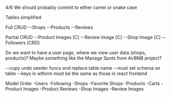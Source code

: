 4/6
We should probably commit to either camel or snake case

Tables simplified

Full CRUD
--Shops
--Products
--Reviews

Partial CRUD
--Product Images [C]
--Review Image [C]
--Shop Image [C]
--Followers [CRD]

Do we want to have a user page, where we view user data (shops, products)? Maybe something like the Manage Spots from AirBNB project?

--copy undo seeder funcs and replace table name
--must set schema on table
--keys in wtform must be the same as those in react frontend

Model Order
-Users
-Following
-Shops
-Favorite Shops
-Products
-Carts
-Product Images
-Product Reviews
-Shop Images
-Review Images
